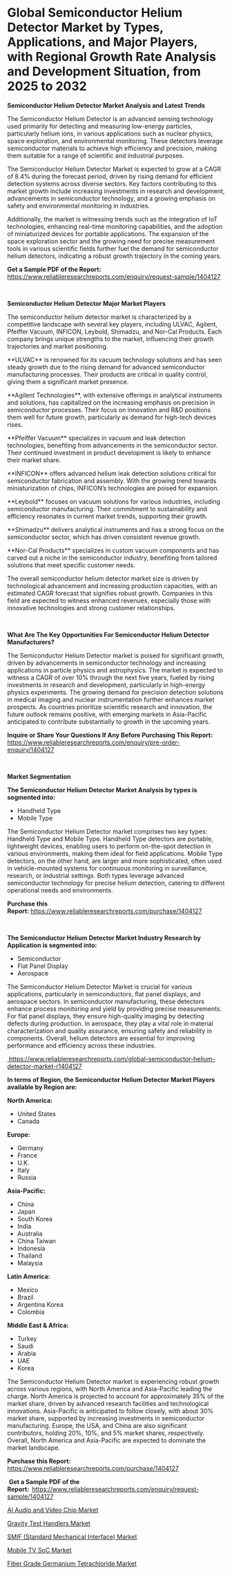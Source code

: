 <p><h1>Global Semiconductor Helium Detector Market by Types, Applications, and Major Players, with Regional Growth Rate Analysis and Development Situation, from 2025 to 2032</h1></p><p><strong>Semiconductor Helium Detector Market Analysis and Latest Trends</strong></p>
<p><p>The Semiconductor Helium Detector is an advanced sensing technology used primarily for detecting and measuring low-energy particles, particularly helium ions, in various applications such as nuclear physics, space exploration, and environmental monitoring. These detectors leverage semiconductor materials to achieve high efficiency and precision, making them suitable for a range of scientific and industrial purposes.</p><p>The Semiconductor Helium Detector Market is expected to grow at a CAGR of 8.4% during the forecast period, driven by rising demand for efficient detection systems across diverse sectors. Key factors contributing to this market growth include increasing investments in research and development, advancements in semiconductor technology, and a growing emphasis on safety and environmental monitoring in industries. </p><p>Additionally, the market is witnessing trends such as the integration of IoT technologies, enhancing real-time monitoring capabilities, and the adoption of miniaturized devices for portable applications. The expansion of the space exploration sector and the growing need for precise measurement tools in various scientific fields further fuel the demand for semiconductor helium detectors, indicating a robust growth trajectory in the coming years.</p></p>
<p><strong>Get a Sample PDF of the Report:&nbsp;</strong> <a href="https://www.reliableresearchreports.com/enquiry/request-sample/1404127?utm_campaign=13&utm_medium=2&utm_source=Github&utm_content=ia&utm_term=13012025&utm_id=semiconductor-helium-detector">https://www.reliableresearchreports.com/enquiry/request-sample/1404127</a></p>
<p>&nbsp;</p>
<p><strong>Semiconductor Helium Detector Major Market Players</strong></p>
<p><p>The semiconductor helium detector market is characterized by a competitive landscape with several key players, including ULVAC, Agilent, Pfeiffer Vacuum, INFICON, Leybold, Shimadzu, and Nor-Cal Products. Each company brings unique strengths to the market, influencing their growth trajectories and market positioning.</p><p>**ULVAC** is renowned for its vacuum technology solutions and has seen steady growth due to the rising demand for advanced semiconductor manufacturing processes. Their products are critical in quality control, giving them a significant market presence.</p><p>**Agilent Technologies**, with extensive offerings in analytical instruments and solutions, has capitalized on the increasing emphasis on precision in semiconductor processes. Their focus on innovation and R&D positions them well for future growth, particularly as demand for high-tech devices rises.</p><p>**Pfeiffer Vacuum** specializes in vacuum and leak detection technologies, benefiting from advancements in the semiconductor sector. Their continued investment in product development is likely to enhance their market share.</p><p>**INFICON** offers advanced helium leak detection solutions critical for semiconductor fabrication and assembly. With the growing trend towards miniaturization of chips, INFICON’s technologies are poised for expansion.</p><p>**Leybold** focuses on vacuum solutions for various industries, including semiconductor manufacturing. Their commitment to sustainability and efficiency resonates in current market trends, supporting their growth.</p><p>**Shimadzu** delivers analytical instruments and has a strong focus on the semiconductor sector, which has driven consistent revenue growth.</p><p>**Nor-Cal Products** specializes in custom vacuum components and has carved out a niche in the semiconductor industry, benefiting from tailored solutions that meet specific customer needs.</p><p>The overall semiconductor helium detector market size is driven by technological advancement and increasing production capacities, with an estimated CAGR forecast that signifies robust growth. Companies in this field are expected to witness enhanced revenues, especially those with innovative technologies and strong customer relationships.</p></p>
<p>&nbsp;</p>
<p><strong>What Are The Key Opportunities For Semiconductor Helium Detector Manufacturers?</strong></p>
<p><p>The Semiconductor Helium Detector market is poised for significant growth, driven by advancements in semiconductor technology and increasing applications in particle physics and astrophysics. The market is expected to witness a CAGR of over 10% through the next five years, fueled by rising investments in research and development, particularly in high-energy physics experiments. The growing demand for precision detection solutions in medical imaging and nuclear instrumentation further enhances market prospects. As countries prioritize scientific research and innovation, the future outlook remains positive, with emerging markets in Asia-Pacific anticipated to contribute substantially to growth in the upcoming years.</p></p>
<p><strong>Inquire or Share Your Questions If Any Before Purchasing This Report:</strong> <a href="https://www.reliableresearchreports.com/enquiry/pre-order-enquiry/1404127?utm_campaign=13&utm_medium=2&utm_source=Github&utm_content=ia&utm_term=13012025&utm_id=semiconductor-helium-detector">https://www.reliableresearchreports.com/enquiry/pre-order-enquiry/1404127</a></p>
<p>&nbsp;</p>
<p><strong>Market Segmentation</strong></p>
<p><strong>The Semiconductor Helium Detector Market Analysis by types is segmented into:</strong></p>
<p><ul><li>Handheld Type</li><li>Mobile Type</li></ul></p>
<p><p>The Semiconductor Helium Detector market comprises two key types: Handheld Type and Mobile Type. Handheld Type detectors are portable, lightweight devices, enabling users to perform on-the-spot detection in various environments, making them ideal for field applications. Mobile Type detectors, on the other hand, are larger and more sophisticated, often used in vehicle-mounted systems for continuous monitoring in surveillance, research, or industrial settings. Both types leverage advanced semiconductor technology for precise helium detection, catering to different operational needs and environments.</p></p>
<p><strong>Purchase this Report:&nbsp;</strong><a href="https://www.reliableresearchreports.com/purchase/1404127?utm_campaign=13&utm_medium=2&utm_source=Github&utm_content=ia&utm_term=13012025&utm_id=semiconductor-helium-detector">https://www.reliableresearchreports.com/purchase/1404127</a></p>
<p>&nbsp;</p>
<p><strong>The Semiconductor Helium Detector Market Industry Research by Application is segmented into:</strong></p>
<p><ul><li>Semiconductor</li><li>Flat Panel Display</li><li>Aerospace</li></ul></p>
<p><p>The Semiconductor Helium Detector Market is crucial for various applications, particularly in semiconductors, flat panel displays, and aerospace sectors. In semiconductor manufacturing, these detectors enhance process monitoring and yield by providing precise measurements. For flat panel displays, they ensure high-quality imaging by detecting defects during production. In aerospace, they play a vital role in material characterization and quality assurance, ensuring safety and reliability in components. Overall, helium detectors are essential for improving performance and efficiency across these industries.</p></p>
<p><a href="https://www.reliableresearchreports.com/global-semiconductor-helium-detector-market-r1404127?utm_campaign=13&utm_medium=2&utm_source=Github&utm_content=ia&utm_term=13012025&utm_id=semiconductor-helium-detector">&nbsp;https://www.reliableresearchreports.com/global-semiconductor-helium-detector-market-r1404127</a></p>
<p><strong>In terms of Region, the Semiconductor Helium Detector Market Players available by Region are:</strong></p>
<p>
    <p> <strong> North America: </strong>
        <ul>
            <li>United States</li>
            <li>Canada</li>
        </ul>
        </p> 
    <p> <strong> Europe: </strong>
        <ul>
            <li>Germany</li>
            <li>France</li>
            <li>U.K.</li>
            <li>Italy</li>
            <li>Russia</li>
        </ul>
        </p> 
    <p> <strong> Asia-Pacific: </strong>
        <ul>
            <li>China</li>
            <li>Japan</li>
            <li>South Korea</li>
            <li>India</li>
            <li>Australia</li>
            <li>China Taiwan</li>
            <li>Indonesia</li>
            <li>Thailand</li>
            <li>Malaysia</li>
        </ul>
        </p> 
    <p> <strong> Latin America: </strong>
        <ul>
            <li>Mexico</li>
            <li>Brazil</li>
            <li>Argentina Korea</li>
            <li>Colombia</li>
        </ul>
        </p> 
    <p> <strong> Middle East & Africa: </strong>
        <ul>
            <li>Turkey</li>
            <li>Saudi</li>
            <li>Arabia</li>
            <li>UAE</li>
            <li>Korea</li>
        </ul>
    </p>
    </p>
<p><p>The Semiconductor Helium Detector market is experiencing robust growth across various regions, with North America and Asia-Pacific leading the charge. North America is projected to account for approximately 35% of the market share, driven by advanced research facilities and technological innovations. Asia-Pacific is anticipated to follow closely, with about 30% market share, supported by increasing investments in semiconductor manufacturing. Europe, the USA, and China are also significant contributors, holding 20%, 10%, and 5% market shares, respectively. Overall, North America and Asia-Pacific are expected to dominate the market landscape.</p></p>
<p><strong>Purchase this Report: </strong><a href="https://www.reliableresearchreports.com/purchase/1404127?utm_campaign=13&utm_medium=2&utm_source=Github&utm_content=ia&utm_term=13012025&utm_id=semiconductor-helium-detector">https://www.reliableresearchreports.com/purchase/1404127</a></p>
<p>&nbsp;<strong>Get a Sample PDF of the Report:&nbsp;&nbsp;</strong><a href="https://www.reliableresearchreports.com/enquiry/request-sample/1404127?utm_campaign=13&utm_medium=2&utm_source=Github&utm_content=ia&utm_term=13012025&utm_id=semiconductor-helium-detector">https://www.reliableresearchreports.com/enquiry/request-sample/1404127</a></p>
<p><strong></strong></p>
<p><p><a href="https://github.com/MariaWashington76/Market-Research-Report-List-1/blob/main/ai-audio-and-video-chip-market.md?utm_campaign=13&utm_medium=2&utm_source=Github&utm_content=ia&utm_term=13012025&utm_id=semiconductor-helium-detector">AI Audio and Video Chip Market</a></p><p><a href="https://github.com/rosamariarocque98/Market-Research-Report-List-1/blob/main/gravity-test-handlers-market.md?utm_campaign=13&utm_medium=2&utm_source=Github&utm_content=ia&utm_term=13012025&utm_id=semiconductor-helium-detector">Gravity Test Handlers Market</a></p><p><a href="https://github.com/suleimannichelle7/Market-Research-Report-List-1/blob/main/smif-standard-mechanical-interface-market.md?utm_campaign=13&utm_medium=2&utm_source=Github&utm_content=ia&utm_term=13012025&utm_id=semiconductor-helium-detector">SMIF (Standard Mechanical Interface) Market</a></p><p><a href="https://github.com/MarciaRunte/Market-Research-Report-List-1/blob/main/mobile-tv-soc-market.md?utm_campaign=13&utm_medium=2&utm_source=Github&utm_content=ia&utm_term=13012025&utm_id=semiconductor-helium-detector">Mobile TV SoC Market</a></p><p><a href="https://github.com/krinerstormy331/Market-Research-Report-List-1/blob/main/fiber-grade-germanium-tetrachloride-market.md?utm_campaign=13&utm_medium=2&utm_source=Github&utm_content=ia&utm_term=13012025&utm_id=semiconductor-helium-detector">Fiber Grade Germanium Tetrachloride Market</a></p></p>